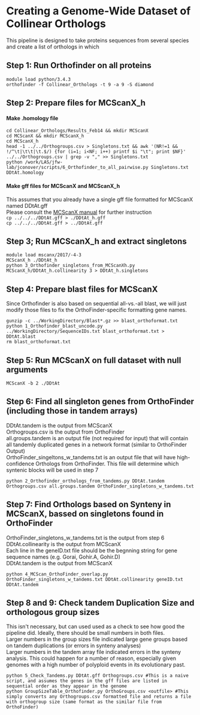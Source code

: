 # Creating a Genome-Wide Dataset of Collinear Orthologs

This pipeline is designed to take proteins sequences from several species and create a list of orthologs in which 

## Step 1: Run Orthofinder on all proteins



```
module load python/3.4.3 
orthofinder -f Collinear_Orthologs -t 9 -a 9 -S diamond
```


## Step 2: Prepare files for MCScanX_h
#### Make .homology file
```
cd Collinear_Orthologs/Results_Feb14 && mkdir MCScanX
cd MCScanX && mkdir MCScanX_h
cd MCScanX_h
head -1 ../../Orthogroups.csv > Singletons.txt && awk '(NR!=1 && !/^\t|\t\t|\t.$/) {for (i=1; i<NF; i++) printf $i "\t"; print $NF}' ../../Orthogroups.csv | grep -v "," >> Singletons.txt
python /work/LAS/jfw-lab/jconover/scripts/6_Orthofinder_to_all_pairwise.py Singletons.txt DDtAt.homology
```


#### Make gff files for MCScanX and MCScanX_h
This assumes that you already have a single gff file formatted for MCScanX named DDtAt.gff      
Please consult the [MCScanX manual](http://chibba.pgml.uga.edu/mcscan2/documentation/manual.pdf) for further instruction  
`cp ../../../DDtAt.gff > ./DDtAt_h.gff`    
`cp ../../../DDtAt.gff > ../DDtAt.gff`

## Step 3; Run MCScanX_h and extract singletons
```
module load mscanx/2017/-4-3
MCScanX_h ./DDtAt_h
python 3_Orthofinder_singletons_from_MCScanXh.py MCScanX_h/DDtAt_h.collinearity 3 > DDtAt_h.singletons
```

## Step 4: Prepare blast files for MCScanX
Since Orthofinder is also based on sequential all-vs.-all blast, we will just modify those files to fix the OrthoFinder-specific formatting gene names.    

```    
gunzip -c ../WorkingDirectory/Blast*.gz >> blast_orthoformat.txt
python 1_Orthofinder_blast_uncode.py ../WorkingDirectory/SequenceIDs.txt blast_orthoformat.txt > DDtAt.blast  
rm blast_orthoformat.txt  
```

## Step 5: Run MCScanX on full dataset with null arguments
```
MCScanX -b 2 ./DDtAt
```

## Step 6: Find all singleton genes from OrthoFinder (including those in tandem arrays)
DDtAt.tandem is the output from MCScanX       
Orthogroups.csv is the output from OrthoFinder      
all.groups.tandem is an output file (not required for input) that will contain all tandemly duplicated genes in a network format (similar to OrthoFinder Output)     
OrthoFinder_singeltons_w_tandems.txt is an output file that will have high-confidence Orthologs from OrthoFinder. This file will determine which syntenic blocks will be used in step 7    

`python 2_Orthofinder_orthologs_from_tandems.py DDtAt.tandem Orthogroups.csv all.groups.tandem OrthoFinder_singletons_w_tandems.txt `


## Step 7: Find Orthologs based on Synteny in MCScanX, bassed on singletons found in OrthoFinder 
OrthoFinder_singletons_w_tandems.txt is the output from step 6      
DDtAt.collinearity is the output from MCScanX     
Each line in the geneID.txt file should be the begnning string for gene sequence names (e.g. Gorai, Gohir.A, Gohir.D)       
DDtAt.tandem is the output from MCScanX

`python 4_MCScan_OrthoFinder_overlap.py OrthoFinder_singletons_w_tandems.txt DDtAt.collinearity geneID.txt DDtAt.tandem`


## Step 8 and 9: Check tandem Duplication Size and orthologous group sizes
This isn't necessary, but can used used as a check to see how good the pipeline did. Ideally, there should be small numbers in both files.         
Larger numbers in the group sizes file indicated large gene groups based on tandem duplications (or errors in synteny analyses)      
Larger numbers in the tandem array file indicated errors in the synteny analysis. This could happen for a number of reason, especially given genomes with a high number of polyploid events in its evolutionary past. 

```
python 5_Check_Tandems.py DDtAt.gff Orthogroups.csv #This is a naive script, and assumes the genes in the gff files are listed in sequential order as they appear in the genome
python GroupSizeTable_Orthofinder.py OrthoGroups.csv <outfile> #This simply converts any Orthogroups.csv formatted file and returns a file with orthogroup size (same format as the similar file from OrthoFinder) 
```
